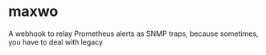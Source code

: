 # maxwo
A webhook to relay Prometheus alerts as SNMP traps, because sometimes, you have to deal with legacy
